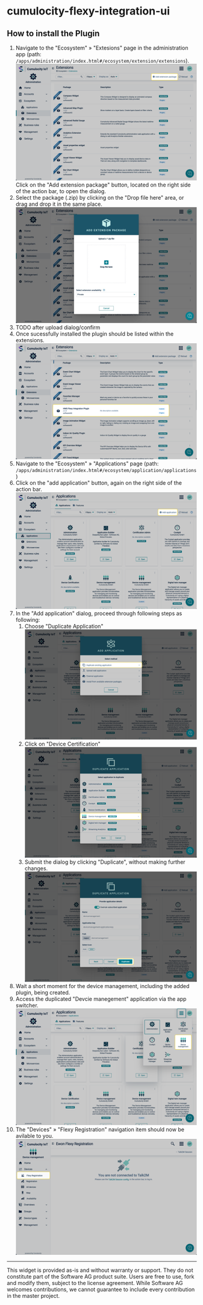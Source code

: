 # cumulocity-flexy-integration-ui

## How to install the Plugin

1. Navigate to the "Ecosystem" » "Extesions" page in the administration app (path: `/apps/administration/index.html#/ecosystem/extension/extensions`).  
  ![Screenshot of the administration app to highlight the button in the top right corner of the screen](./_media/add-extension-button.png)
  Click on the "Add extension package" button, located on the right side of the action bar, to open the dialog.
1. Select the package (.zip) by clicking on the "Drop file here" area, or drag and drop it in the same place.  
  ![Screenshot of the add extension package dialog](./_media/add-extension-dialog.jpg)
1. TODO after upload dialog/confirm
1. Once sucessfully installed the plugin should be listed within the extensions.  
  ![Screenshot of the extensions list including the newly added plugin](_media/plugin-list.png)
1. Navigate to the "Ecosystem" » "Applications" page (path: `/apps/administration/index.html#/ecosystem/application/applications`)
1. Click on the "add application" button, again on the right side of the action bar.  
  ![Screenshot highlighting the position of the button in the top right of the page](_media/add-application-button.png)
1. In the "Add application" dialog, proceed through following steps as following:
    1. Choose "Duplicate Application"  
      ![](_media/add-application-dialog.png)
    1. Click on "Device Certification"  
      ![](_media/device-certification-option.png)
    1. Submit the dialog by clicking "Duplicate", without making further changes.  
      ![](_media/device-management-config.png)
1. Wait a short moment for the device management, including the added plugin, being created.
1. Access the duplicated "Devcie manegement" application via the app switcher.  
  ![](_media/app-switcher.png)
1.  The "Devices" » "Flexy Registration" navigation item should now be avilable to you.
  ![](_media/plugin-navigation.png)


------------------------------
  
This widget is provided as-is and without warranty or support. They do not constitute part of the Software AG product suite. Users are free to use, fork and modify them, subject to the license agreement. While Software AG welcomes contributions, we cannot guarantee to include every contribution in the master project.
